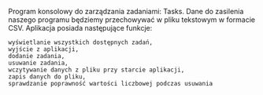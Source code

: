 Program konsolowy do zarządzania zadaniami: Tasks.
Dane do zasilenia naszego programu będziemy przechowywać w pliku tekstowym w formacie CSV.
Aplikacja posiada następujące funkcje:

    wyświetlanie wszystkich dostępnych zadań,
    wyjście z aplikacji,
    dodanie zadania,
    usuwanie zadania,
    wczytywanie danych z pliku przy starcie aplikacji,
    zapis danych do pliku,
    sprawdzanie poprawność wartości liczbowej podczas usuwania